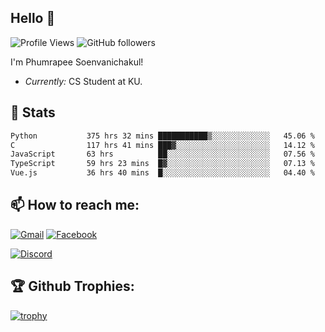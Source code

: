 
<h2>Hello 👋</h2> 

![Profile Views](https://komarev.com/ghpvc/?username=Homiez09&label=Profile%20views&color=0e75b6&style=flat)
![GitHub followers](https://img.shields.io/github/followers/HomieZ09.svg?style=social&label=Follow)


I'm Phumrapee Soenvanichakul!

- <i>Currently:</i> CS Student at KU.

<h2>👀 Stats</h2>

<!--START_SECTION:waka-->

```txt
Python           375 hrs 32 mins ███████████▒░░░░░░░░░░░░░   45.06 %
C                117 hrs 41 mins ███▓░░░░░░░░░░░░░░░░░░░░░   14.12 %
JavaScript       63 hrs          ██░░░░░░░░░░░░░░░░░░░░░░░   07.56 %
TypeScript       59 hrs 23 mins  █▓░░░░░░░░░░░░░░░░░░░░░░░   07.13 %
Vue.js           36 hrs 40 mins  █░░░░░░░░░░░░░░░░░░░░░░░░   04.40 %
```

<!--END_SECTION:waka-->

<h2>📫 How to reach me:</h2>

<a href="mailto:phumrapeesoen1@gmail.com">![Gmail](https://img.shields.io/badge/Gmail-D14836?style=for-the-badge&logo=gmail&logoColor=white)</a> 
<a href="https://web.facebook.com/phumrapee.soenvanichakul.3/">![Facebook](https://img.shields.io/badge/Facebook-4267B2?style=for-the-badge&logo=facebook&logoColor=white)</a>

<a href="https://discord.gg/EWnAEUtFVm">![Discord](https://discord.c99.nl/widget/theme-1/297740667784921089.png)</a> 

<h2>🏆 Github Trophies:</h2>

[![trophy](https://github-profile-trophy.vercel.app/?username=Homiez09&theme=discord&row=1)](https://github.com/ryo-ma/github-profile-trophy)
